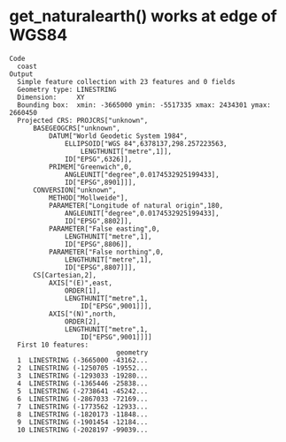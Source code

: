 # get_naturalearth() works at edge of WGS84

    Code
      coast
    Output
      Simple feature collection with 23 features and 0 fields
      Geometry type: LINESTRING
      Dimension:     XY
      Bounding box:  xmin: -3665000 ymin: -5517335 xmax: 2434301 ymax: 2660450
      Projected CRS: PROJCRS["unknown",
          BASEGEOGCRS["unknown",
              DATUM["World Geodetic System 1984",
                  ELLIPSOID["WGS 84",6378137,298.257223563,
                      LENGTHUNIT["metre",1]],
                  ID["EPSG",6326]],
              PRIMEM["Greenwich",0,
                  ANGLEUNIT["degree",0.0174532925199433],
                  ID["EPSG",8901]]],
          CONVERSION["unknown",
              METHOD["Mollweide"],
              PARAMETER["Longitude of natural origin",180,
                  ANGLEUNIT["degree",0.0174532925199433],
                  ID["EPSG",8802]],
              PARAMETER["False easting",0,
                  LENGTHUNIT["metre",1],
                  ID["EPSG",8806]],
              PARAMETER["False northing",0,
                  LENGTHUNIT["metre",1],
                  ID["EPSG",8807]]],
          CS[Cartesian,2],
              AXIS["(E)",east,
                  ORDER[1],
                  LENGTHUNIT["metre",1,
                      ID["EPSG",9001]]],
              AXIS["(N)",north,
                  ORDER[2],
                  LENGTHUNIT["metre",1,
                      ID["EPSG",9001]]]]
      First 10 features:
                               geometry
      1  LINESTRING (-3665000 -43162...
      2  LINESTRING (-1250705 -19552...
      3  LINESTRING (-1293033 -19280...
      4  LINESTRING (-1365446 -25838...
      5  LINESTRING (-2738641 -45242...
      6  LINESTRING (-2867033 -72169...
      7  LINESTRING (-1773562 -12933...
      8  LINESTRING (-1820173 -11848...
      9  LINESTRING (-1901454 -12184...
      10 LINESTRING (-2028197 -99039...

